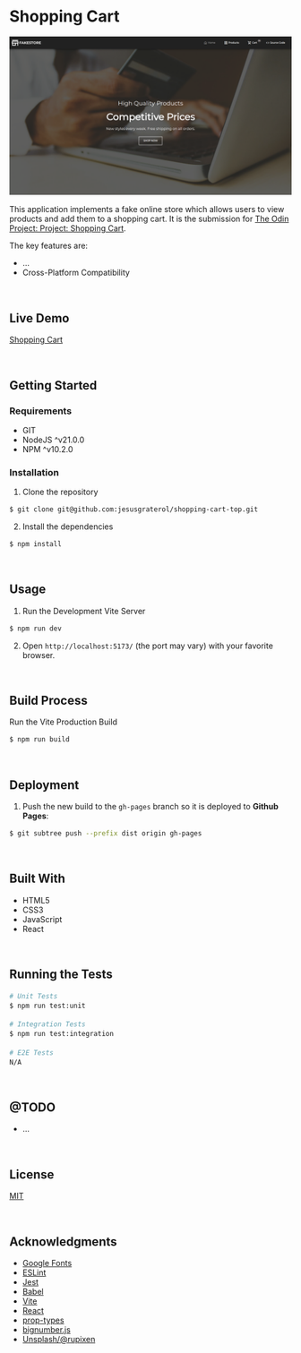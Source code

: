 # Shopping Cart

![Shopping Cart](./readme-assets/screenshot-01.png)

This application implements a fake online store which allows users to view products and add them to a shopping cart. It is the submission for [The Odin Project: Project: Shopping Cart](https://www.theodinproject.com/lessons/node-path-react-new-shopping-cart). 

The key features are:

- ...
- Cross-Platform Compatibility




<br/>

## Live Demo

[Shopping Cart](https://jesusgraterol.github.io/shopping-cart-top)




<br/>

## Getting Started

### Requirements

- GIT
- NodeJS ^v21.0.0
- NPM ^v10.2.0

### Installation

1) Clone the repository
```bash
$ git clone git@github.com:jesusgraterol/shopping-cart-top.git
```

2) Install the dependencies
```bash
$ npm install
```



<br/>

## Usage

1) Run the Development Vite Server

```bash
$ npm run dev
```

2) Open `http://localhost:5173/` (the port may vary) with your favorite browser.


<br/>

## Build Process

Run the Vite Production Build
```bash
$ npm run build
```


<br/>

## Deployment

1) Push the new build to the `gh-pages` branch so it is deployed to **Github Pages**:

```bash
$ git subtree push --prefix dist origin gh-pages
```




<br/>

## Built With

- HTML5
- CSS3
- JavaScript
- React




<br/>

## Running the Tests

```bash
# Unit Tests
$ npm run test:unit

# Integration Tests
$ npm run test:integration

# E2E Tests
N/A
```




<br/>

## @TODO

- ...




<br/>

## License

[MIT](https://choosealicense.com/licenses/mit/)




<br/>

## Acknowledgments

- [Google Fonts](https://fonts.google.com/icons)
- [ESLint](https://eslint.org/)
- [Jest](https://jestjs.io/)
- [Babel](https://babeljs.io/)
- [Vite](https://vitejs.dev/)
- [React](https://react.dev/)
- [prop-types](https://github.com/facebook/prop-types)
- [bignumber.js](https://github.com/MikeMcl/bignumber.js)
- [Unsplash/@rupixen](https://unsplash.com/photos/person-using-laptop-computer-holding-card-Q59HmzK38eQ)